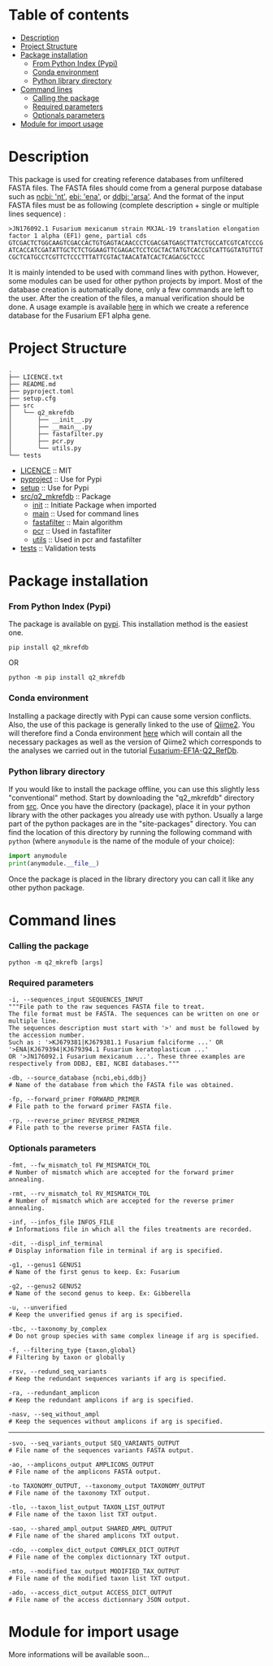 # Table of contents


- [Description](#description)
- [Project Structure](#project-structure)
- [Package installation](#package-installation)
  + [From Python Index (Pypi)](#from-python-index--pypi-)
  + [Conda environment](#conda-environment)
  + [Python library directory](#python-library-directory)
- [Command lines](#command-lines)
  + [Calling the package](#calling-the-package)
  + [Required parameters](#required-parameters)
  + [Optionals parameters](#optionals-parameters)
- [Module for import usage](#module-for-import-usage)



# Description

This package is used for creating reference databases from unfiltered FASTA files. The FASTA files should come from a general purpose database such as [ncbi: 'nt'](https://www.ncbi.nlm.nih.gov/nucleotide/), [ebi: 'ena'](https://www.ebi.ac.uk/ena/browser/home), or [ddbj: 'arsa'](http://ddbj.nig.ac.jp/arsa/). And the format of the input FASTA files must be as following (complete description +  single or multiple lines sequence) :

```
>JN176092.1 Fusarium mexicanum strain MXJAL-19 translation elongation factor 1 alpha (EF1) gene, partial cds
GTCGACTCTGGCAAGTCGACCACTGTGAGTACAACCCTCGACGATGAGCTTATCTGCCATCGTCATCCCG
ATCACCATCGATATTGCTCTCTGGAAGTTCGAGACTCCTCGCTACTATGTCACCGTCATTGGTATGTTGT
CGCTCATGCCTCGTTCTCCCTTTATTCGTACTAACATATCACTCAGACGCTCCC
```

It is mainly intended to be used with command lines with python. However, some modules can be used for other python projects by import. Most of the database creation is automatically done, only a few commands are left to the user. After the creation of the files, a manual verification should be done. A usage example is available [here](https://github.com/cplessis/Fusarium-EF1A-Q2_RefDb) in which we create a reference database for the  Fusarium EF1 alpha gene. 



# Project Structure

``` shell
.
├── LICENCE.txt
├── README.md
├── pyproject.toml
├── setup.cfg
├── src
│   └── q2_mkrefdb
│       ├── __init__.py
│       ├── __main__.py
│       ├── fastafilter.py
│       ├── pcr.py
│       └── utils.py
└── tests
```

* [LICENCE](./LICENCE.txt) :: MIT
* [pyproject](./pyproject.toml) :: Use for Pypi
* [setup](./setup.cfg) :: Use for Pypi
* [src/q2_mkrefdb](./src/q2_mkrefdb) :: Package
  * [init](./src/q2_mkrefdb/__init__.py) :: Initiate Package when imported
  * [main](./src/q2_mkrefdb/__main__.py) :: Used for command lines
  * [fastafilter](./src/q2_mkrefdb/fastafilter.py) :: Main algorithm
  * [pcr](./src/q2_mkrefdb/pcr.py) :: Used in fastafliter
  * [utils](./src/q2_mkrefdb/utils.py) :: Used in pcr and fastafilter
* [tests](./tests) :: Validation tests



# Package installation

### From Python Index (Pypi)

The package is available on  [pypi](https://pypi.org/). This installation method is the easiest one. 

```shell
pip install q2_mkrefdb
```

OR

```shell
python -m pip install q2_mkrefdb
```

### Conda environment

Installing a package directly with Pypi can cause some version conflicts. Also, the use of this package is generally linked to the use of [Qiime2](https://qiime2.org/). You will therefore find a Conda environment [here](https://github.com/cplessis/Fusarium-EF1A-Q2_RefDb) which will contain all the necessary packages as well as the version of Qiime2 which corresponds to the analyses we carried out in the tutorial [Fusarium-EF1A-Q2_RefDb](https://github.com/cplessis/Fusarium-EF1A-Q2_RefDb).

### Python library directory

If you would like to install the package offline, you can use this slightly less "conventional" method. Start by downloading the "q2_mkrefdb" directory from [src](./src). Once you have the directory (package), place it in your python library with the other packages you already use with python. Usually a large part of the python packages are in the "site-packages" directory. You can find the location of this directory by running the following command with `python` (where `anymodule` is the name of the module of your choice):

```python
import anymodule
print(anymodule.__file__)
```

Once the package is placed in the library directory you can call it like any other python package.

# Command lines

### Calling the package

``` shell
python -m q2_mkrefb [args]
```

### Required parameters

```shell
-i, --sequences_input SEQUENCES_INPUT
"""File path to the raw sequences FASTA file to treat.
The file format must be FASTA. The sequences can be written on one or multiple line.
The sequences description must start with '>' and must be followed by the accession number. 
Such as : '>KJ679381|KJ679381.1 Fusarium falciforme ...' OR '>ENA|KJ679394|KJ679394.1 Fusarium keratoplasticum ...' 
OR '>JN176092.1 Fusarium mexicanum ...'. These three examples are respectively from DDBJ, EBI, NCBI databases."""
```



 ```shell
-db, --source_database {ncbi,ebi,ddbj}
# Name of the database from which the FASTA file was obtained.
 ```



```shell
-fp, --forward_primer FORWARD_PRIMER
# File path to the forward primer FASTA file.
```

 

```shell
-rp, --reverse_primer REVERSE_PRIMER
# File path to the reverse primer FASTA file.
```

 

### Optionals parameters

```shell
-fmt, --fw_mismatch_tol FW_MISMATCH_TOL
# Number of mismatch which are accepted for the forward primer annealing.
```

  

```shell
-rmt, --rv_mismatch_tol RV_MISMATCH_TOL
# Number of mismatch which are accepted for the reverse primer annealing.
```

 

```shell
-inf, --infos_file INFOS_FILE
# Informations file in which all the files treatments are recorded.
```



```shell
-dit, --displ_inf_terminal
# Display information file in terminal if arg is specified.
```

 

```shell
-g1, --genus1 GENUS1
# Name of the first genus to keep. Ex: Fusarium
```

 

```shell
-g2, --genus2 GENUS2
# Name of the second genus to keep. Ex: Gibberella
```

 

```shell
-u, --unverified
# Keep the unverified genus if arg is specified.
```

 

```shell
-tbc, --taxonomy_by_complex
# Do not group species with same complex lineage if arg is specified.
```

 

```shell
-f, --filtering_type {taxon,global}
# Filtering by taxon or globally
```

 

```shell
-rsv, --redund_seq_variants
# Keep the redundant sequences variants if arg is specified.
```

 

```shell
-ra, --redundant_amplicon
# Keep the redundant amplicons if arg is specified.
```

 

```shell
-nasv, --seq_without_ampl
# Keep the sequences without amplicons if arg is specified.
```

---



```shell
-svo, --seq_variants_output SEQ_VARIANTS_OUTPUT
# File name of the sequences variants FASTA output.
```

   

```shell
-ao, --amplicons_output AMPLICONS_OUTPUT
# File name of the amplicons FASTA output.
```

 

```shell
-to TAXONOMY_OUTPUT, --taxonomy_output TAXONOMY_OUTPUT
# File name of the taxonomy TXT output.
```

 

```shell
-tlo, --taxon_list_output TAXON_LIST_OUTPUT
# File name of the taxon list TXT output.
```

 

```shell
-sao, --shared_ampl_output SHARED_AMPL_OUTPUT
# File name of the shared amplicons TXT output.
```

 

```shell
-cdo, --complex_dict_output COMPLEX_DICT_OUTPUT
# File name of the complex dictionnary TXT output.
```

  

```shell
-mto, --modified_tax_output MODIFIED_TAX_OUTPUT
# File name of the modified taxon list TXT output.
```

 

```shell
-ado, --access_dict_output ACCESS_DICT_OUTPUT
# File name of the access dictionnary JSON output.
```

  

# Module for import usage

More informations will be available soon...



